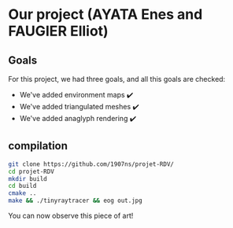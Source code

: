 # Our project (AYATA Enes and FAUGIER Elliot)

## Goals

For this project, we had three goals, and all this goals are checked:
* We've added environment maps ✔️
* We've added triangulated meshes ✔️
* We've added anaglyph rendering ✔️

## compilation
```sh
git clone https://github.com/1907ns/projet-RDV/
cd projet-RDV
mkdir build
cd build
cmake ..  
make && ./tinyraytracer && eog out.jpg
```
You can now observe this piece of art!
